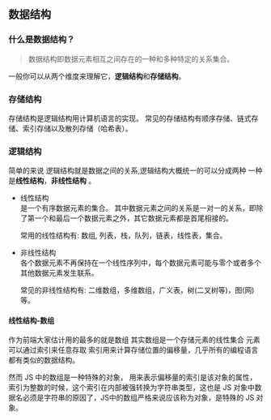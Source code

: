 ## 数据结构

### 什么是数据结构？
> 数据结构即数据元素相互之间存在的一种和多种特定的关系集合。

一般你可以从两个维度来理解它，**逻辑结构**和**存储结构**。

### 存储结构
存储结构是逻辑结构用计算机语言的实现。
常见的存储结构有顺序存储、链式存储、索引存储以及散列存储（哈希表）。

### 逻辑结构
简单的来说 逻辑结构就是数据之间的关系,逻辑结构大概统一的可以分成两种 一种是**线性结构**，**非线性结构** 。

- 线性结构  
    是一个有序数据元素的集合。 其中数据元素之间的关系是一对一的关系，即除了第一个和最后一个数据元素之外，其它数据元素都是首尾相接的。
  
    常用的线性结构有: 数组, 列表，栈，队列，链表，线性表，集合。

- 非线性结构  
    各个数据元素不再保持在一个线性序列中，每个数据元素可能与零个或者多个其他数据元素发生联系。

    常见的非线性结构有: 二维数组，多维数组，广义表，树(二叉树等)，图(网)等。

#### 线性结构-数组
作为前端大家估计用的最多的就是数组 其实数组是一个存储元素的线性集合 元素可以通过索引来任意存取 索引用来计算存储位置的偏移量，几乎所有的编程语言都有类似的数据结构。

然而 JS 中的数组是一种特殊的对象， 用来表示偏移量的索引是该对象的属性，索引为整数的时候，这个索引在内部被强转换为字符串类型，这也是 JS 对象中数据名必须是字符串的原因了，JS中的数组严格来说应该称为对象，是特殊的 JS 对象。

